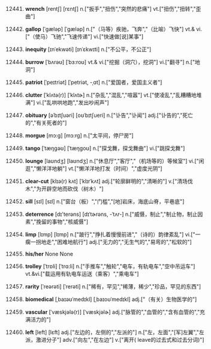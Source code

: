 12441. **wrench**
[rentʃ]  [rɛntʃ]
n.["扳手","扭伤","突然的悲痛"]  vt.["扭伤","扭转","歪曲"]  

12442. **gallop**
[ˈgæləp]  [ˈɡæləp]
n.["（马等）疾驰，飞奔","（比喻）飞快"]  vt.& vi.["（使马）飞驰","飞速传递"]  vi.["快速做[说]某事"]  

12443. **inequity**
[ɪnˈekwəti]  [ɪnˈɛkwɪti]
n.["不公平，不公正"]  

12444. **burrow**
[ˈbʌrəʊ]  [ˈbɜ:roʊ]
vt.& vi.["挖掘（洞穴），挖洞"]  vi.["翻寻"]  n.["地洞"]  

12445. **patriot**
[ˈpeɪtriət]  [ˈpetriət, -ˌɑt]
n.["爱国者，爱国主义者"]  

12446. **clutter**
[ˈklʌtə(r)]  [ˈklʌtɚ]
n.["杂乱","混乱","喧嚣"]  vt.["使凌乱","乱糟糟地堆满"]  vi.["乱哄哄地跑","发出吵闹声"]  

12447. **obituary**
[əˈbɪtʃuəri]  [oʊˈbɪtʃueri]
n.["讣告","讣闻"]  adj.["讣告的","死亡的","有关死者的"]  

12448. **morgue**
[mɔ:g]  [mɔ:rg]
n.["太平间，停尸房"]  

12449. **tango**
[ˈtæŋgəʊ]  [ˈtæŋgoʊ]
n.["探戈舞，探戈舞曲"]  vi.["跳探戈舞"]  

12450. **lounge**
[laʊndʒ]  [laʊndʒ]
n.["休息厅","客厅","（机场等的）等候室"]  vi.["闲逛","懒洋洋地躺"]  vt.["懒洋洋地打发（时间）","虚度光阴"]  

12451. **clear-cut**
[klɪə(r) kʌt]  [ˈklɪrˈkʌt]
adj.["轮廓鲜明的","清晰的"]  v.["清场伐木","为开辟空地而砍伐（树木）"]  

12452. **sill**
[sɪl]  [sɪl]
n.["窗台（板）","门槛","[地]岩床，海底山脊，平巷底"]  

12453. **deterrence**
[dɪ'terəns]  [dɪˈtɚrəns, -ˈtʌr-]
n.["威慑，制止","制止物，制止因素","挽留的事物","核威慑"]  

12454. **limp**
[lɪmp]  [lɪmp]
n.["跛行","挣扎着慢慢前进","（诗的）韵律紊乱"]  vi.["一瘸一拐地走","困难地航行"]  adj.["无力的","无生气的","易弯的","松软的"]  

12455. **his/her**
None
None

12456. **trolley**
[ˈtrɒli]  [ˈtrɑ:li]
n.["手推车","触轮","电车，有轨电车","空中吊运车"]  vt.&vi.["载运用有轨电车运送（乘客）","乘电车"]  

12457. **rarity**
[ˈreərəti]  [ˈrerəti]
n.["稀有，罕见","稀薄，稀少","珍品，罕见的东西"]  

12458. **biomedical**
[ˌbaɪəʊˈmedɪkl]  [ˌbaɪoʊˈmedɪkl]
adj.["（有关）生物医学的"]  

12459. **vascular**
[ˈvæskjələ(r)]  [ˈvæskjəlɚ]
adj.["脉管的","血管的","含有血管的","充满活力的"]  

12460. **left**
[left]  [lɛft]
adj.["左边的，左侧的","左派的"]  n.["左，左面","[军]左翼","左派，激进分子"]  adv.["向左","在左边"]  v.["离开( leave的过去式和过去分词)"]  

